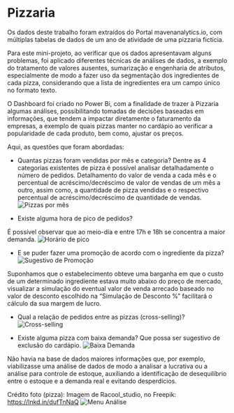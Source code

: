 # Pizzaria

Os dados deste trabalho foram extraídos do Portal mavenanalytics.io, com múltiplas tabelas de dados de um ano de atividade de uma pizzaria fictícia.

Para este mini-projeto, ao verificar que os dados apresentavam alguns problemas, foi aplicado diferentes técnicas de análises de dados, a exemplo do tratamento de valores ausentes, sumarização e engenharia de atributos, especialmente de modo a fazer uso da segmentação dos ingredientes de cada pizza, considerando que a lista de ingredientes era um campo único no formato texto.

O Dashboard foi criado no Power Bi, com a finalidade de trazer à Pizzaria algumas análises, possibilitando tomadas de decisões baseadas em informações, que tendem a impactar diretamente o faturamento da empresas, a exemplo de quais pizzas manter no cardápio ao verificar a popularidade de cada produto, bem como, ajustar os preços.

Aqui, as questões que foram abordadas:

* Quantas pizzas foram vendidas por mês e categoria?
Dentre as 4 categorias existentes de pizza é possível analisar detalhadamente o número de pedidos. Detalhamento do valor de venda a cada mês e o percentual de acréscimo/decréscimo de valor de vendas de um mês a outro, assim como, a quantidade de pizza vendidas e o respectivo percentual de acréscimo/decréscimo de quantidade de vendas.
![Pizzas por mês](https://media.licdn.com/dms/image/D4D22AQG6qbZdIDvcFQ/feedshare-shrink_2048_1536/0/1699471048369?e=1714608000&v=beta&t=q455tI6a_ujbe9pQyA8I9Ijru-QC5BuLL2yQniTHxgI)

* Existe alguma hora de pico de pedidos?

É possível observar que ao meio-dia e entre 17h e 18h se concentra a maior demanda.
![Horário de pico](https://media.licdn.com/dms/image/D4D22AQF8oLqNXJR3aQ/feedshare-shrink_2048_1536/0/1699471050959?e=1714608000&v=beta&t=ea_J0yBwv1dEd9HXFu-9bSHWvUg0NlHa921G-_k8pXI)

* E se puder fazer uma promoção de acordo com o ingrediente da pizza?
![Sugestivo de Promoção](https://media.licdn.com/dms/image/D4D22AQHlY9ZhtGQmXw/feedshare-shrink_2048_1536/0/1699471051560?e=1714608000&v=beta&t=U9br9GAeybUeABjO7-b-4s99Gjhpjj16n4KJ8tpdkbU)

Suponhamos que o estabelecimento obteve uma barganha em que o custo de um determinado ingrediente estava muito abaixo do preço de mercado, visualizar a simulação do eventual valor de venda arrecado baseado no valor de desconto escolhido na “Simulação de Desconto %” facilitará o cálculo da sua margem de lucro.

* Qual a relação de pedidos entre as pizzas (cross-selling)?
![Cross-selling](https://media.licdn.com/dms/image/D4D22AQF9OcxwjdVc5w/feedshare-shrink_2048_1536/0/1699471052111?e=1714608000&v=beta&t=0HCrjh_dFpiKr1OYuKntWB3zCQFhtLI3_W9bQOigw2M)

* Existe alguma pizza com baixa demanda?
  Que possa ser sugestivo de exclusão do cardápio.
  ![Baixa Demanda](https://media.licdn.com/dms/image/D4D22AQEEi4ILWZHE8Q/feedshare-shrink_2048_1536/0/1699471051037?e=1714608000&v=beta&t=Xk2x-pxrA_9xAJGDKjtka7Baotjcu_J5XI428y2y404)

Não havia na base de dados maiores informações que, por exemplo, viabilizasse uma análise de dados de modo a analisar a lucrativa ou a análise para controle de estoque, auxiliando a identificação de desequilíbrio entre o estoque e a demanda real e evitando desperdícios.

Crédito foto (pizza): Imagem de Racool_studio, no Freepik: https://lnkd.in/dufTnNaQ
![Menu Análise](https://media.licdn.com/dms/image/D4D22AQHA-0nd4rGv1w/feedshare-shrink_2048_1536/0/1699471052933?e=1714608000&v=beta&t=ChDb8ud6hQUFUAUJ5rc8IUNwl7HYlPjjoOdxqb13jS4)
